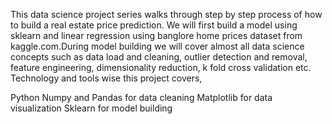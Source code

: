 This data science project series walks through step by step process of how to build a real estate price prediction. We will first build a model using sklearn and linear regression using banglore home prices dataset from kaggle.com.During model building we will cover almost all data science concepts such as data load and cleaning, outlier detection and removal, feature engineering, dimensionality reduction, k fold cross validation etc. Technology and tools wise this project covers,

Python
Numpy and Pandas for data cleaning
Matplotlib for data visualization
Sklearn for model building
